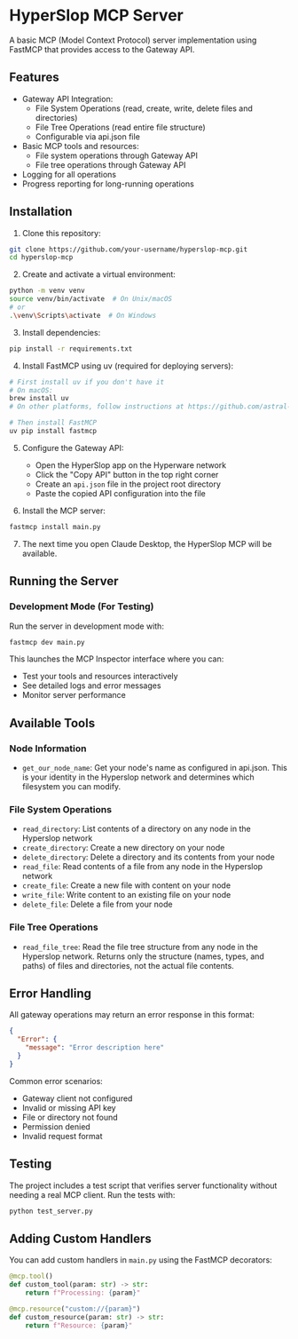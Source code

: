 # HyperSlop MCP Server

A basic MCP (Model Context Protocol) server implementation using FastMCP that provides access to the Gateway API.

## Features

- Gateway API Integration:
  - File System Operations (read, create, write, delete files and directories)
  - File Tree Operations (read entire file structure)
  - Configurable via api.json file
- Basic MCP tools and resources:
  - File system operations through Gateway API
  - File tree operations through Gateway API
- Logging for all operations
- Progress reporting for long-running operations

## Installation

1. Clone this repository:
  ```bash
  git clone https://github.com/your-username/hyperslop-mcp.git
  cd hyperslop-mcp
  ```

2. Create and activate a virtual environment:
  ```bash
  python -m venv venv
  source venv/bin/activate  # On Unix/macOS
  # or
  .\venv\Scripts\activate  # On Windows
  ```

3. Install dependencies:
  ```bash
  pip install -r requirements.txt
  ```

4. Install FastMCP using uv (required for deploying servers):
  ```bash
  # First install uv if you don't have it
  # On macOS:
  brew install uv
  # On other platforms, follow instructions at https://github.com/astral-sh/uv

  # Then install FastMCP
  uv pip install fastmcp
  ```

5. Configure the Gateway API:
   - Open the HyperSlop app on the Hyperware network
   - Click the "Copy API" button in the top right corner
   - Create an `api.json` file in the project root directory
   - Paste the copied API configuration into the file

6. Install the MCP server:
  ```bash
  fastmcp install main.py
  ```

7. The next time you open Claude Desktop, the HyperSlop MCP will be available.

## Running the Server

### Development Mode (For Testing)

Run the server in development mode with:
  ```bash
  fastmcp dev main.py
  ```

This launches the MCP Inspector interface where you can:
- Test your tools and resources interactively
- See detailed logs and error messages
- Monitor server performance

## Available Tools

### Node Information

- `get_our_node_name`: Get your node's name as configured in api.json. This is your identity in the Hyperslop network and determines which filesystem you can modify.

### File System Operations

- `read_directory`: List contents of a directory on any node in the Hyperslop network
- `create_directory`: Create a new directory on your node
- `delete_directory`: Delete a directory and its contents from your node
- `read_file`: Read contents of a file from any node in the Hyperslop network
- `create_file`: Create a new file with content on your node
- `write_file`: Write content to an existing file on your node
- `delete_file`: Delete a file from your node

### File Tree Operations

- `read_file_tree`: Read the file tree structure from any node in the Hyperslop network. Returns only the structure (names, types, and paths) of files and directories, not the actual file contents.

## Error Handling

All gateway operations may return an error response in this format:
```json
{
  "Error": {
    "message": "Error description here"
  }
}
```

Common error scenarios:
- Gateway client not configured
- Invalid or missing API key
- File or directory not found
- Permission denied
- Invalid request format

## Testing

The project includes a test script that verifies server functionality without needing a real MCP client. Run the tests with:
  ```bash
  python test_server.py
  ```

## Adding Custom Handlers

You can add custom handlers in `main.py` using the FastMCP decorators:

  ```python
  @mcp.tool()
  def custom_tool(param: str) -> str:
      return f"Processing: {param}"

  @mcp.resource("custom://{param}")
  def custom_resource(param: str) -> str:
      return f"Resource: {param}"
  ``` 